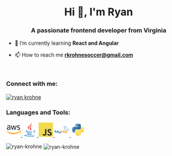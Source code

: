 <h1 align="center">Hi 👋, I'm Ryan</h1>
<h3 align="center">A passionate frontend developer from Virginia</h3>



- 🌱 I’m currently learning **React and Angular**

- 📫 How to reach me **rkrohnesoccer@gmail.com**

<br>
<h3 align="left">Connect with me:</h3>
<p align="left">
<a href="https://linkedin.com/in/ryan krohne" target="blank"><img align="center" src="https://raw.githubusercontent.com/rahuldkjain/github-profile-readme-generator/master/src/images/icons/Social/linked-in-alt.svg" alt="ryan krohne" height="30" width="40" /></a>
</p>

<h3 align="left">Languages and Tools:</h3>
<p align="left"> <a href="https://aws.amazon.com" target="_blank" rel="noreferrer"> <img src="https://raw.githubusercontent.com/devicons/devicon/master/icons/amazonwebservices/amazonwebservices-original-wordmark.svg" alt="aws" width="40" height="40"/> </a> <a href="https://www.java.com" target="_blank" rel="noreferrer"> <img src="https://raw.githubusercontent.com/devicons/devicon/master/icons/java/java-original.svg" alt="java" width="40" height="40"/> </a> <a href="https://developer.mozilla.org/en-US/docs/Web/JavaScript" target="_blank" rel="noreferrer"> <img src="https://raw.githubusercontent.com/devicons/devicon/master/icons/javascript/javascript-original.svg" alt="javascript" width="40" height="40"/> </a> <a href="https://www.mysql.com/" target="_blank" rel="noreferrer"> <img src="https://raw.githubusercontent.com/devicons/devicon/master/icons/mysql/mysql-original-wordmark.svg" alt="mysql" width="40" height="40"/> </a> <a href="https://www.python.org" target="_blank" rel="noreferrer"> <img src="https://raw.githubusercontent.com/devicons/devicon/master/icons/python/python-original.svg" alt="python" width="40" height="40"/> </a></p>


<p><img align="left" src="https://github-readme-stats.vercel.app/api/top-langs?username=ryan-krohne&show_icons=true&locale=en&layout=compact" alt="ryan-krohne" /></p>

<p>&nbsp;<img align="center" src="https://github-readme-stats.vercel.app/api?username=ryan-krohne&show_icons=true&locale=en" alt="ryan-krohne" /></p>

